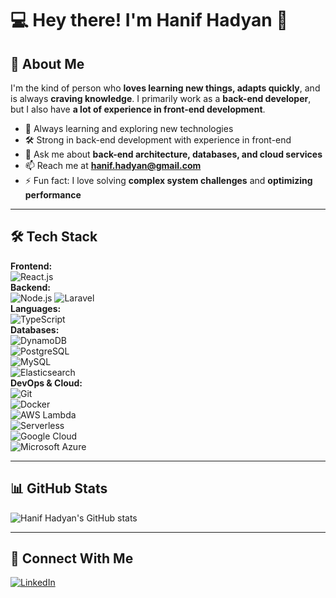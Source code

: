 # 💻 Hey there! I'm Hanif Hadyan 👋

## 🚀 About Me
I'm the kind of person who **loves learning new things, adapts quickly**, and is always **craving knowledge**. I primarily work as a **back-end developer**, but I also have **a lot of experience in front-end development**.

- 🌱 Always learning and exploring new technologies  
- 🛠️ Strong in back-end development with experience in front-end  
- 💬 Ask me about **back-end architecture, databases, and cloud services**  
- 📫 Reach me at **[hanif.hadyan@gmail.com](mailto:hanif.hadyan@gmail.com)**  
- ⚡ Fun fact: I love solving **complex system challenges** and **optimizing performance**  

---

## 🛠️ Tech Stack
**Frontend:**  
![React.js](https://img.shields.io/badge/-React.js-61DAFB?logo=react&logoColor=white&style=flat)  
**Backend:**  
![Node.js](https://img.shields.io/badge/-Node.js-339933?logo=node.js&logoColor=white&style=flat) 
![Laravel](https://img.shields.io/badge/-Laravel-FF2D20?logo=laravel&logoColor=white&style=flat)  
**Languages:**  
![TypeScript](https://img.shields.io/badge/-TypeScript-3178C6?logo=typescript&logoColor=white&style=flat)  
**Databases:**  
![DynamoDB](https://img.shields.io/badge/-DynamoDB-4053D6?logo=amazon-dynamodb&logoColor=white&style=flat)  
![PostgreSQL](https://img.shields.io/badge/-PostgreSQL-336791?logo=postgresql&logoColor=white&style=flat)  
![MySQL](https://img.shields.io/badge/-MySQL-4479A1?logo=mysql&logoColor=white&style=flat)  
![Elasticsearch](https://img.shields.io/badge/-Elasticsearch-005571?logo=elasticsearch&logoColor=white&style=flat)  
**DevOps & Cloud:**  
![Git](https://img.shields.io/badge/-Git-F05032?logo=git&logoColor=white&style=flat)  
![Docker](https://img.shields.io/badge/-Docker-2496ED?logo=docker&logoColor=white&style=flat)  
![AWS Lambda](https://img.shields.io/badge/-AWS%20Lambda-FF9900?logo=amazon-aws&logoColor=white&style=flat)  
![Serverless](https://img.shields.io/badge/-Serverless-FD5750?logo=serverless&logoColor=white&style=flat)  
![Google Cloud](https://img.shields.io/badge/-Google%20Cloud-4285F4?logo=google-cloud&logoColor=white&style=flat)  
![Microsoft Azure](https://img.shields.io/badge/-Azure-0078D4?logo=microsoft-azure&logoColor=white&style=flat)  

---

## 📊 GitHub Stats
![Hanif Hadyan's GitHub stats](https://github-readme-stats-iota-six-29.vercel.app/api?username=hanifhadyan&show_icons=true&theme=transparent&text_color=ffffff&show=reviews,prs_merged,prs_merged_percentage&include_all_commits=true)

---

## 🤝 Connect With Me
[![LinkedIn](https://img.shields.io/badge/-LinkedIn-0A66C2?logo=linkedin&logoColor=white&style=flat)](https://www.linkedin.com/in/hanif-hadyan/) 
